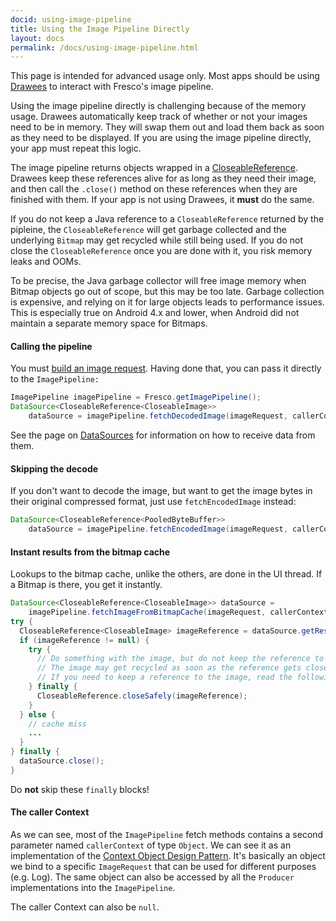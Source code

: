 ```yaml
---
docid: using-image-pipeline
title: Using the Image Pipeline Directly
layout: docs
permalink: /docs/using-image-pipeline.html
---
```


This page is intended for advanced usage only. Most apps should be using [Drawees](using-drawees-xml.html) to interact with Fresco's image pipeline.

Using the image pipeline directly is challenging because of the memory usage. Drawees automatically keep track of whether or not your images need to be in memory. They will swap them out and load them back as soon as they need to be displayed. If you are using the image pipeline directly, your app must repeat this logic.

The image pipeline returns objects wrapped in a [CloseableReference](closeable-references.html). Drawees keep these references alive for as long as they need their image, and then call the `.close()` method on these references when they are finished with them. If your app is not using Drawees, it **must** do the same.

If you do not keep a Java reference to a `CloseableReference` returned by the pipleine, the `CloseableReference` will get garbage collected and the underlying `Bitmap` may get recycled while still being used. If you do not close the `CloseableReference` once you are done with it, you risk memory leaks and OOMs.

To be precise, the Java garbage collector will free image memory when Bitmap objects go out of scope, but this may be too late. Garbage collection is expensive, and relying on it for large objects leads to performance issues. This is especially true on Android 4.x and lower, when Android did not maintain a separate memory space for Bitmaps.

#### Calling the pipeline

You must [build an image request](image-requests.html). Having done that, you can pass it directly to the `ImagePipeline:`

```java
ImagePipeline imagePipeline = Fresco.getImagePipeline();
DataSource<CloseableReference<CloseableImage>>
    dataSource = imagePipeline.fetchDecodedImage(imageRequest, callerContext);
```

See the page on [DataSources](datasources-datasubscribers.html) for information on how to receive data from them.

#### Skipping the decode

If you don't want to decode the image, but want to get the image bytes in their original compressed format, just use `fetchEncodedImage` instead:

```java
DataSource<CloseableReference<PooledByteBuffer>>
    dataSource = imagePipeline.fetchEncodedImage(imageRequest, callerContext);
```

#### Instant results from the bitmap cache

Lookups to the bitmap cache, unlike the others, are done in the UI thread. If a Bitmap is there, you get it instantly.

```java
DataSource<CloseableReference<CloseableImage>> dataSource =
    imagePipeline.fetchImageFromBitmapCache(imageRequest, callerContext);
try {
  CloseableReference<CloseableImage> imageReference = dataSource.getResult();
  if (imageReference != null) {
    try {
      // Do something with the image, but do not keep the reference to it!
      // The image may get recycled as soon as the reference gets closed below.
      // If you need to keep a reference to the image, read the following sections.
    } finally {
      CloseableReference.closeSafely(imageReference);
    }
  } else {
    // cache miss
    ...
  }
} finally {
  dataSource.close();
}
```

Do **not** skip these `finally` blocks!

#### The caller Context

As we can see, most of the `ImagePipeline` fetch methods contains a second parameter named `callerContext` of type `Object`. We can see it as an implementation of the [Context Object Design Pattern](https://www.dre.vanderbilt.edu/~schmidt/PDF/Context-Object-Pattern.pdf). It's basically an object we bind to a specific `ImageRequest` that can be used for different purposes (e.g. Log). The same object can also be accessed by all the `Producer` implementations into the `ImagePipeline`.

The caller Context can also be `null`.
